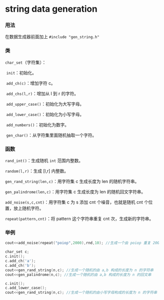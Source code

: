 # string data generation
### 用法

在数据生成器前面加上 `#include "gen_string.h"`

### 类

`char_set`（字符集）：

​	`init`：初始化。

​	`add_ch(c)`：增加字符 c。

​	`add_chs(l,r)`：增加从 l 到 r 的字符。

​	`add_upper_case()`：初始化为大写字母。

​	`add_lower_case()`：初始化为小写字母。

​	`add_numbers()`：初始化为数字。

​	`gen_char()`：从字符集里面随机抽取一个字符。

### 函数

`rand_int()`：生成随机 `int` 范围内整数。

`random(l,r)`：生成 [l,r]​ 内整数。

`gen_rand_string(len,c)`：用字符集 c 生成长度为 len 的随机字符串。

`gen_palindrome(len,c)`：用字符集 c 生成长度为 len 的随机回文字符串。

`add_noise(s,c,cnt)`：用字符集 c 为 s 添加 cnt 个噪音，也就是随机 cnt 个位置，放上随机字符。

`repeat(pattern,cnt)`：将 pattern 这个字符串重复 cnt 次，生成新的字符串。

### 举例

```cpp
cout<<add_noise(repeat("poiop",2000),rnd,10); //生成一个由 poiop 重复 2000 次形成的字符串，添加 10 点噪音

char_set c;
c.init();
c.add_ch('a');
c.add_ch('b');
cout<<gen_rand_string(n,c); //生成一个随机的由 a,b 构成的长度为 n 的字符串
cout<<gen_palindrome(n,c); //生成一个随机的由 a,b 构成的长度为 n 的回文串

c.init();
c.add_lower_case();
cout<<gen_rand_string(n,c); //生成一个随机的由小写字母构成的长度为 n 的字符串
```

